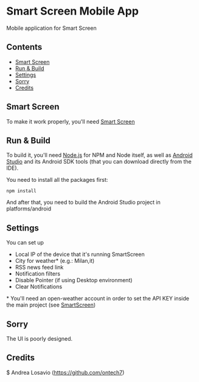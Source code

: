 # Smart Screen Mobile App

Mobile application for Smart Screen

## Contents

- [Smart Screen](#smart-screen)
- [Run & Build](#run--build)
- [Settings](#settings)
- [Sorry](#sorry)
- [Credits](#credits)

## Smart Screen

To make it work properly, you'll need [Smart Screen](https://github.com/ontech7/smart-screen)

## Run & Build

To build it, you'll need [Node.js](https://nodejs.org/) for NPM and Node itself, as well as [Android Studio](https://developer.android.com/studio) and its Android SDK tools (that you can download directly from the IDE).

You need to install all the packages first:

`npm install`

And after that, you need to build the Android Studio project in platforms/android

## Settings

You can set up

- Local IP of the device that it's running SmartScreen
- City for weather* (e.g.: Milan,it)
- RSS news feed link
- Notification filters
- Disable Pointer (if using Desktop environment)
- Clear Notifications

&ast; You'll need an open-weather account in order to set the API KEY inside the main project (see [SmartScreen](https://github.com/ontech7/smart-screen))

## Sorry

The UI is poorly designed.

## Credits

$ Andrea Losavio (https://github.com/ontech7)
